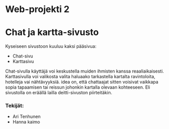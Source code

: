 # Web-projekti 2
# Chat ja kartta-sivusto

Kyseiseen sivustoon kuuluu kaksi pääsivua:

<ul>
  <li>Chat-sivu</li>
  <li>Karttasivu</li>
</ul>

Chat-sivulla käyttäjä voi keskustella muiden ihmisten kanssa reaaliaikaisesti. Karttasivulla voi valikosta valita haluaako tarkastella kartalta ravintoloita, hotelleja vai nähtävyyksiä. idea on, että chattaajat sitten voisivat vaikkapa sopia tapaamisen tai reissun johonkin kartalla olevaan kohteeseen. Eli sivustolla on eräällä lailla deitti-sivuston piirteitäkin.

### Tekijät:
+ Ari Tenhunen
+ Hanna kaimo
